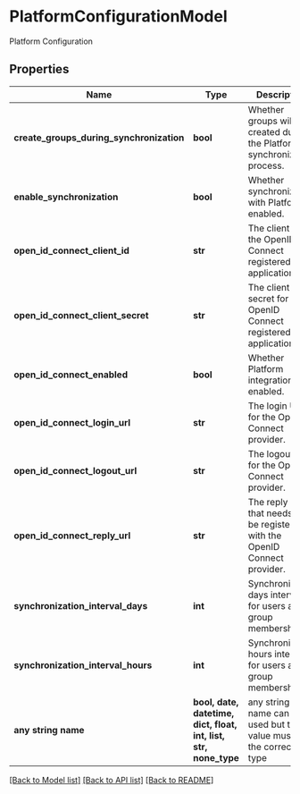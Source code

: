 # PlatformConfigurationModel

Platform Configuration

## Properties
Name | Type | Description | Notes
------------ | ------------- | ------------- | -------------
**create_groups_during_synchronization** | **bool** | Whether groups will be created during the Platform synchronization process. | [optional] 
**enable_synchronization** | **bool** | Whether synchronization with Platform is enabled. | [optional] 
**open_id_connect_client_id** | **str** | The client ID for the OpenID Connect registered application. | [optional] 
**open_id_connect_client_secret** | **str** | The client secret for the OpenID Connect registered application. | [optional] 
**open_id_connect_enabled** | **bool** | Whether Platform integration is enabled. | [optional] 
**open_id_connect_login_url** | **str** | The login URL for the OpenID Connect provider. | [optional] 
**open_id_connect_logout_url** | **str** | The logout URL for the OpenID Connect provider. | [optional] 
**open_id_connect_reply_url** | **str** | The reply URL that needs to be registered with the OpenID Connect provider. | [optional] 
**synchronization_interval_days** | **int** | Synchronize days interval for users and group membership | [optional] 
**synchronization_interval_hours** | **int** | Synchronize hours interval for users and group membership | [optional] 
**any string name** | **bool, date, datetime, dict, float, int, list, str, none_type** | any string name can be used but the value must be the correct type | [optional]

[[Back to Model list]](../README.md#documentation-for-models) [[Back to API list]](../README.md#documentation-for-api-endpoints) [[Back to README]](../README.md)


